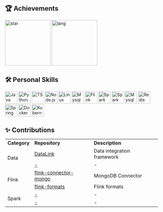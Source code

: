 <h2>🏆 Achievements</h2>
<div>
  <img height="150" src="https://github-readme-stats.vercel.app/api?username=jinsyin&show_icons=true"  alt="star"/>
  <img height="150" src="https://github-readme-stats.vercel.app/api/top-langs/?username=jinsyin&layout=compact" alt="lang" />
</div>

<h2>🛠 Personal Skills</h2>
<p>
	<!-- https://github.com/devicons/devicon -->
	<!-- https://github.com/VectorLogoZone/vectorlogozone -->
	<img src="https://cdn.jsdelivr.net/gh/devicons/devicon@latest/icons/java/java-original.svg" alt="Java" width="40" height="40"  />
	<img src="https://www.vectorlogo.zone/logos/python/python-icon.svg" alt="Python" width="40" height="40" />
	<img src="https://www.vectorlogo.zone/logos/typescriptlang/typescriptlang-icon.svg" alt="TS" width="40" height="40" />
	<img src="https://www.vectorlogo.zone/logos/nodejs/nodejs-icon.svg" alt="Node.js" width="40" height="40" />
	<img src="https://www.vectorlogo.zone/logos/linux/linux-icon.svg" alt="Linux" width="40" height="40" />
	<img src="https://www.vectorlogo.zone/logos/apache_hadoop/apache_hadoop-icon.svg" alt="Mysql" width="40" height="40" />
	<img src="https://www.vectorlogo.zone/logos/apache_flink/apache_flink-ar21.svg" alt="Flink" width="40" height="40" />
	<img src="https://www.vectorlogo.zone/logos/apache_spark/apache_spark-icon.svg" alt="Spark" width="40" height="40" />
	<img src="https://www.vectorlogo.zone/logos/apache_hive/apache_hive-icon.svg" alt="Spark" width="40" height="40" />
	<img src="https://www.vectorlogo.zone/logos/mysql/mysql-icon.svg" alt="Mysql" width="40" height="40" />
	<img src="https://www.vectorlogo.zone/logos/redis/redis-icon.svg" alt="Redis" width="40" height="40" />
	<img src="https://www.vectorlogo.zone/logos/springio/springio-icon.svg" alt="Spring" width="40" height="40" />
	<img src="https://www.vectorlogo.zone/logos/docker/docker-icon.svg" alt="Docker" width="40" height="40" />
	<img src="https://www.vectorlogo.zone/logos/kubernetes/kubernetes-icon.svg" alt="Kubernetes" width="40" height="40" />
</p>

<h2>✨ Contributions</h2>
<table>
	<tr>
        <td><b>Category</b></td>
        <td><b>Repository</b></td>
        <td><b>Description</b></td>
    </tr>
    <tr>
        <td rowspan="2">Data</td>
        <td><a href="https://github.com/jinsyin/datalink">DataLink</a></td>
        <td>Data integration framework</td>
    </tr>
    <tr>
        <td><a href="https://github.com/jinsyin/">-</a></td>
        <td>-</td>
    </tr>
    <tr>
        <td rowspan="2">Flink</td>
        <td><a href="https://github.com/jinsyin/flink-connector-mongo">flink-connector-mongo</a></td>
        <td>MongoDB Connector</td>
    </tr>
    <tr>
        <td><a href="https://github.com/JinsYin/flink-formats">flink-formats</a></td>
        <td>Flink formats</td>
    </tr>
    <tr>
        <td rowspan="2">Spark</td>
        <td><a href="https://github.com/jinsyin/">-</a></td>
        <td>-</td>
    </tr>
    <tr>
        <td><a href="https://github.com/JinsYin/">-</a></td>
        <td>-</td>
    </tr>
</table>
